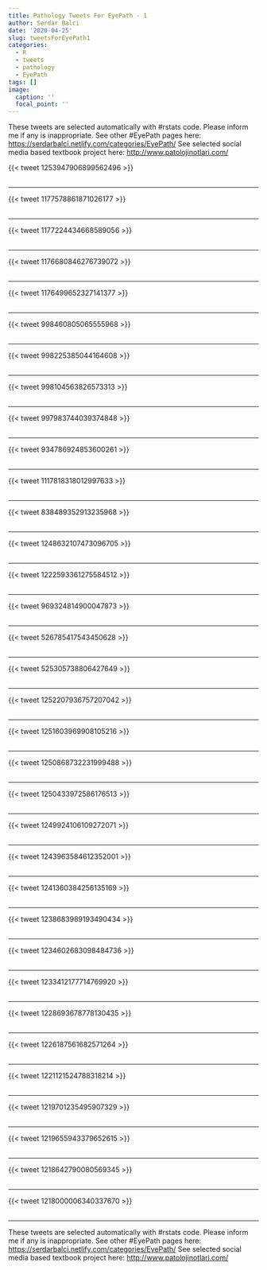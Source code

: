 ```yaml
---
title: Pathology Tweets For EyePath - 1
author: Serdar Balci
date: '2020-04-25'
slug: tweetsForEyePath1
categories:
  - R
  - tweets
  - pathology
  - EyePath
tags: []
image:
  caption: ''
  focal_point: ''
---
```



These tweets are selected automatically with #rstats code. Please inform me if any is inappropriate.
See other #EyePath pages here: https://serdarbalci.netlify.com/categories/EyePath/ 
See selected social media based textbook project here: http://www.patolojinotlari.com/

{{< tweet 1253947906899562496 >}}
<br>
<br>
<hr>
{{< tweet 1177578861871026177 >}}
<br>
<br>
<hr>
{{< tweet 1177224434668589056 >}}
<br>
<br>
<hr>
{{< tweet 1176680846276739072 >}}
<br>
<br>
<hr>
{{< tweet 1176499652327141377 >}}
<br>
<br>
<hr>
{{< tweet 998460805065555968 >}}
<br>
<br>
<hr>
{{< tweet 998225385044164608 >}}
<br>
<br>
<hr>
{{< tweet 998104563826573313 >}}
<br>
<br>
<hr>
{{< tweet 997983744039374848 >}}
<br>
<br>
<hr>
{{< tweet 934786924853600261 >}}
<br>
<br>
<hr>
{{< tweet 1117818318012997633 >}}
<br>
<br>
<hr>
{{< tweet 838489352913235968 >}}
<br>
<br>
<hr>
{{< tweet 1248632107473096705 >}}
<br>
<br>
<hr>
{{< tweet 1222593361275584512 >}}
<br>
<br>
<hr>
{{< tweet 969324814900047873 >}}
<br>
<br>
<hr>
{{< tweet 526785417543450628 >}}
<br>
<br>
<hr>
{{< tweet 525305738806427649 >}}
<br>
<br>
<hr>
{{< tweet 1252207936757207042 >}}
<br>
<br>
<hr>
{{< tweet 1251603969908105216 >}}
<br>
<br>
<hr>
{{< tweet 1250868732231999488 >}}
<br>
<br>
<hr>
{{< tweet 1250433972586176513 >}}
<br>
<br>
<hr>
{{< tweet 1249924106109272071 >}}
<br>
<br>
<hr>
{{< tweet 1243963584612352001 >}}
<br>
<br>
<hr>
{{< tweet 1241360384256135169 >}}
<br>
<br>
<hr>
{{< tweet 1238683989193490434 >}}
<br>
<br>
<hr>
{{< tweet 1234602683098484736 >}}
<br>
<br>
<hr>
{{< tweet 1233412177714769920 >}}
<br>
<br>
<hr>
{{< tweet 1228693678778130435 >}}
<br>
<br>
<hr>
{{< tweet 1226187561682571264 >}}
<br>
<br>
<hr>
{{< tweet 1221121524788318214 >}}
<br>
<br>
<hr>
{{< tweet 1219701235495907329 >}}
<br>
<br>
<hr>
{{< tweet 1219655943379652615 >}}
<br>
<br>
<hr>
{{< tweet 1218642790080569345 >}}
<br>
<br>
<hr>
{{< tweet 1218000006340337670 >}}
<br>
<br>
<hr>


These tweets are selected automatically with #rstats code. Please inform me if any is inappropriate.
See other #EyePath pages here: https://serdarbalci.netlify.com/categories/EyePath/ 
See selected social media based textbook project here: http://www.patolojinotlari.com/
